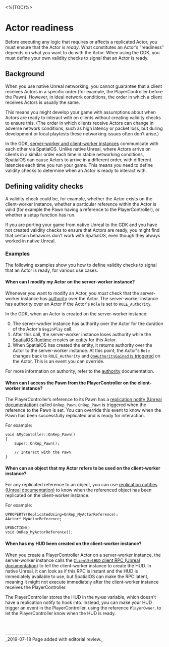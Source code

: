 <%(TOC)%>

# Actor readiness
Before executing any logic that requires or affects a replicated Actor, you must ensure that the Actor is _ready_. What constitutes an Actor’s “readiness” depends on what you want to do with the Actor. When using the GDK, you must define your own validity checks to signal that an Actor is ready.

## Background
When you use native Unreal networking, you cannot guarantee that a client receives Actors in a specific order (for example, the PlayerController before the Pawn). However, in ideal network conditions, the order in which a client receives Actors is usually the same. 

This means you might develop your game with assumptions about when Actors are ready to interact with on clients without creating validity checks to ensure this. (The order in which clients receive Actors can change in adverse network conditions, such as high latency or packet loss, but during development or local playtests these networking issues often don’t arise.)

In the GDK, [server-worker and client-worker instances]({{urlRoot}}/content/glossary#workers) communicate with each other via SpatialOS. Unlike native Unreal, where Actors arrive on clients in a similar order each time in stable networking conditions, SpatialOS can cause Actors to arrive in a different order, with different latencies each time you run your game. This means you need to define validity checks to determine when an Actor is ready to interact with.

## Defining validity checks
A validity check could be, for example, whether the Actor exists on the client-worker instance, whether a particular reference within the Actor is valid (for example the Pawn having a reference to the PlayerController), or whether a setup function has run.

If you are porting your game from native Unreal to the GDK and you have not created validity checks to ensure that Actors are ready, you might find that certain behaviors don't work with SpatialOS, even though they always worked in native Unreal.

### Examples 
The following examples show you how to define validity checks to signal that an Actor is ready, for various use cases.

#### When can I modify my Actor on the server-worker instance?

Whenever you want to modify an Actor, you _must_ check that the server-worker instance has [authority]({{urlRoot}}/content/glossary#authority) over the Actor. The server-worker instance has authority over an Actor if the Actor's `Role` is set to `ROLE_Authority`.

In the GDK, when an Actor is created on the server-worker instance:
 
0. The server-worker instance has authority over the Actor for the duration of the Actor's `BeginPlay` call.
0. After this call, the server-worker instance loses authority while the [SpatialOS Runtime]({{urlRoot}}/content/glossary#spatialos-runtime) creates an [entity]({{urlRoot}}/content/glossary#spatialos-entity) for this Actor.
0. When SpatialOS has created the entity, it returns authority over the Actor to the server-worker instance. At this point, the Actor's `Role` changes back to `ROLE_Authority` and [`OnAuthorityGained` is triggered]({{urlRoot}}/content/authority#onauthoritygained) on the Actor. This is an event you can override. 

For more information on authority, refer to the [authority]({{urlRoot}}/content/authority) documentation.

#### When can I access the Pawn from the PlayerController on the client-worker instance?

The PlayerController’s reference to its Pawn has a [replication notify (Unreal documentation)](https://docs.unrealengine.com/en-US/Resources/ContentExamples/Networking/1_4/index.html) called `OnRep_Pawn`. `OnRep_Pawn` is triggered when the reference to the Pawn is set. You can override this event to know when the Pawn has been successfully replicated and is ready for interaction.

For example:

```
void AMyContoller::OnRep_Pawn()
{
	Super::OnRep_Pawn();

	// Interact with the Pawn
}
```

#### When can an object that my Actor refers to be used on the client-worker instance?

For any replicated reference to an object, you can use [replication notifies (Unreal documentation)](https://docs.unrealengine.com/en-US/Resources/ContentExamples/Networking/1_4/index.html) to know when the referenced object has been replicated on the client-worker instance.

For example:

```
UPROPERTY(ReplicatedUsing=OnRep_MyActorReference);
AActor* MyActorReference;

UFUNCTION()
void OnRep_MyActorReference();
```

#### When has my HUD been created on the client-worker instance?

When you create a PlayerController Actor on a server-worker instance, the server-worker instance calls the [`ClientSetHUD` client RPC (Unreal documentation)](https://api.unrealengine.com/INT/API/Runtime/Engine/GameFramework/APlayerController/ClientSetHUD/index.html) to tell the client-worker instance to create the HUD. In native Unreal, it can look as if this RPC is instant and the HUD is immediately available to use, but SpatialOS can make the RPC latent, meaning it might not execute immediately after the client-worker instance receives the PlayerController. 

The PlayerController stores the HUD in the `MyHUD` variable, which doesn't have a replication notify to hook into. Instead, you can make your HUD trigger an event in the PlayerController, using the reference `PlayerOwner`, to let the PlayerController know when the HUD is ready.

<br/>
<br/>------------<br/>
_2019-07-18 Page added with editorial review._